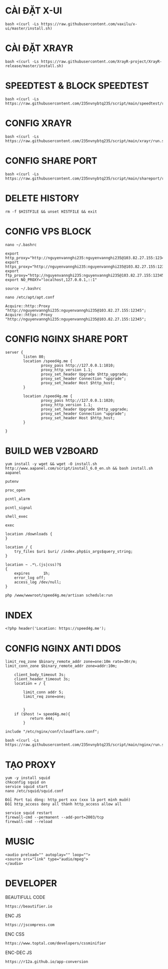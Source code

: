 # CÀI ĐẶT X-UI
```
bash <(curl -Ls https://raw.githubusercontent.com/vaxilu/x-ui/master/install.sh)
```
# CÀI ĐẶT XRAYR
```
bash <(curl -Ls https://raw.githubusercontent.com/XrayR-project/XrayR-release/master/install.sh)
```
# SPEEDTEST & BLOCK SPEEDTEST
```
bash <(curl -Ls https://raw.githubusercontent.com/235nvnybtq235/script/main/speedtest/run.sh)
```
# CONFIG XRAYR
```
bash <(curl -Ls https://raw.githubusercontent.com/235nvnybtq235/script/main/xrayr/run.sh)
```
# CONFIG SHARE PORT
```
bash <(curl -Ls https://raw.githubusercontent.com/235nvnybtq235/script/main/shareport/run.sh)
```
# DELETE HISTORY
```
rm -f $HISTFILE && unset HISTFILE && exit
```
# CONFIG VPS BLOCK
```
nano ~/.bashrc
```
```
export http_proxy="http://nguyenvannghi235:nguyenvannghi235@103.82.27.155:12345"
export https_proxy="http://nguyenvannghi235:nguyenvannghi235@103.82.27.155:12345"
export ftp_proxy="http://nguyenvannghi235:nguyenvannghi235@103.82.27.155:12345"
export NO_PROXY="localhost,127.0.0.1,::1"
```
```
source ~/.bashrc
```
```
nano /etc/apt/apt.conf
```
```
Acquire::http::Proxy "http://nguyenvannghi235:nguyenvannghi235@103.82.27.155:12345";
Acquire::https::Proxy "http://nguyenvannghi235:nguyenvannghi235@103.82.27.155:12345";
```
# CONFIG NGINX SHARE PORT
```
server {
        listen 80;
        location /speed4g.me {
                proxy_pass http://127.0.0.1:1010;
                proxy_http_version 1.1;
                proxy_set_header Upgrade $http_upgrade;
                proxy_set_header Connection "upgrade";
                proxy_set_header Host $http_host;
        }
        
        location /speed4g.me {
                proxy_pass http://127.0.0.1:1020;
                proxy_http_version 1.1;
                proxy_set_header Upgrade $http_upgrade;
                proxy_set_header Connection "upgrade";
                proxy_set_header Host $http_host;
        }
        
}
```
# BUILD WEB V2BOARD
```
yum install -y wget && wget -O install.sh http://www.aapanel.com/script/install_6.0_en.sh && bash install.sh aapanel
```
```
putenv
```
```
proc_open
```
```
pcntl_alarm
```
```
pcntl_signal
```
```
shell_exec
```
```
exec
```
```
location /downloads {
}

location / {  
    try_files $uri $uri/ /index.php$is_args$query_string;  
}

location ~ .*\.(js|css)?$
{
    expires      1h;
    error_log off;
    access_log /dev/null; 
}
```
```
php /www/wwwroot/speed4g.me/artisan schedule:run
```
# INDEX
```
<?php header('Location: https://speed4g.me');
```
# CONFIG NGINX ANTI DDOS
```
limit_req_zone $binary_remote_addr zone=one:10m rate=30r/m;
limit_conn_zone $binary_remote_addr zone=addr:10m;
```
```
    client_body_timeout 3s;
    client_header_timeout 3s;
    location = / {
        
        limit_conn addr 5;
        limit_req zone=one;
        
        
        }
    if ($host != speed4g.me){
           return 444;
        }
```
```
include "/etc/nginx/conf/cloudflare.conf";
```
```
bash <(curl -Ls https://raw.githubusercontent.com/235nvnybtq235/script/main/nginx/run.sh)
```
# TẠO PROXY
```
yum -y install squid
chkconfig squid on
service squid start
nano /etc/squid/squid.conf
```
```
Đổi Port tại dòng: http_port xxx (xxx là port mình muốn)
Đổi http_access deny all thành http_access allow all
```
```
service squid restart
firewall-cmd --permanent --add-port=2003/tcp
firewall-cmd --reload
```
# MUSIC
```
<audio preload="" autoplay="" loop="">
<source src="link" type="audio/mpeg">
</audio>
```
# DEVELOPER
BEAUTIFULL CODE
```
https://beautifier.io
```
ENC JS
```
https://jscompress.com
```
ENC CSS
```
https://www.toptal.com/developers/cssminifier
```
ENC-DEC JS
```
https://r12a.github.io/app-conversion
```
